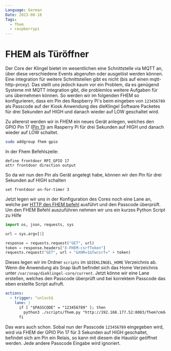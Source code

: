 ```yaml
---
Language: German
Date: 2023-08-18
Tags: 
  - fhem
  - raspberrypi
---
```


# FHEM als Türöffner

Der Core der Klingel bietet im wesentlichen eine Schnittstelle via MQTT an, über diese verschiedene Events abgerufen oder ausgelöst werden können. Eine integration für weitere Schnittstellen gibt es nicht (bis auf einen mqtt-http-proxy). Das stellt uns jedoch kaum vor ein Problem, da es genügend Systeme mit MQTT integration gibt, die problemlos weitere Aufgaben für uns übernehmen können. So werden wir im folgenden FHEM so konfigurieren, dass ein Pin des Raspberry Pi's beim eingeben von `123456789` als Passcode auf der Kiosk Anwendung des dieKlingel Software Packetes für drei Sekunden auf HIGH und danach wieder auf LOW geschaltet wird.

Zu allererst werden wir in FHEM ein neues Gerät anlegen, welches den GPIO Pin 17 ([Pin 11](https://pinout.xyz/pinout/pin11_gpio17/)) am Rasperry Pi für drei Sekunden auf HIGH und danach wieder auf LOW schaltet.

```bash
sudo addgroup fhem gpio
```

In der Fhem Befehlszeile:

```fhem
define frontdoor RPI_GPIO 17
attr frontdoor direction output
```

So da wir nun den Pin als Gerät angelegt habe, können wir den Pin für drei Sekunden auf HIGH schalten

```fhem
set frontdoor on-for-timer 3
```

Jetzt legen wir uns in der Konfiguration des Cores noch eine Lane an, welche per [HTTP den FHEM befehl](https://wiki.fhem.de/wiki/CsrfToken-HowTo) ausführt und den Passcode überprüft. Um den FHEM Befehl auszuführen nehmen wir uns ein kurzes Python Script zu Hilfe

```python
import os, json, requests, sys

url = sys.argv[1]

response = requests.request("GET", url)
token = response.headers["X-FHEM-csrfToken"]
requests.request("GET", url + "&XHR=1&fwcsrf=" + token)
```

Dieses legen wir im Ordner `scripts` im `$DIEKLINGEL_HOME` Verzeichnis ab. Wenn die Anwendung als Snap läuft befindet sich das Home Verzeichnis unter `/var/snap/dieklingel-core/current`. Jetzt könne wir eine Lane erstellen, welches den Passcode überprüft und bei korrektem Passcode das eben erstellte Script aufruft.

```yaml
actions:
  - trigger: ^unlock$
    lane: | 
      if [ "$PASSCODE" = "123456789" ]; then
        python3 ./scripts/fhem.py "http://192.168.177.52:8083/fhem?cmd=set frontdoor on-for-timer 3"
      fi
```

Das wars auch schon. Sobal nun der Passcode `123456789` eingegeben wird, wird via FHEM der GPIO Pin 17 für 3 Sekunden auf HIGH geschaltet, befindet sich am Pin ein Relais, so kann mit diesem die Haustür geöffnet werden. Jede andere Passcode Eingabe wird ignoriert.
